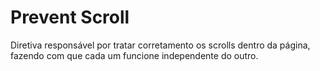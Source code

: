 Prevent Scroll
=============
Diretiva responsável por tratar corretamento os scrolls dentro da página, fazendo com que cada um funcione independente do outro.
